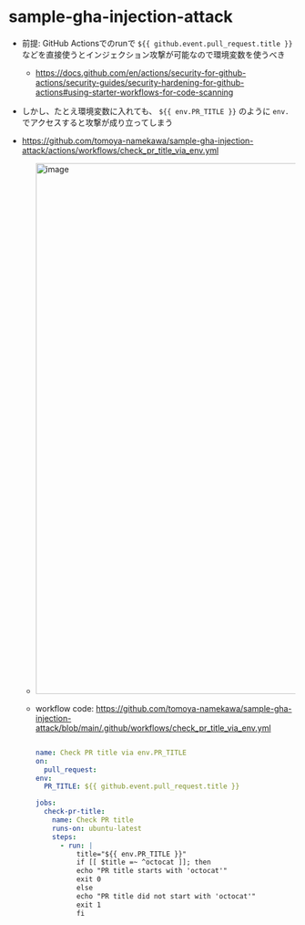 # sample-gha-injection-attack
- 前提: GitHub Actionsでのrunで `${{ github.event.pull_request.title }}` などを直接使うとインジェクション攻撃が可能なので環境変数を使うべき
  - https://docs.github.com/en/actions/security-for-github-actions/security-guides/security-hardening-for-github-actions#using-starter-workflows-for-code-scanning

- しかし、たとえ環境変数に入れても、 `${{ env.PR_TITLE }}` のように `env.`でアクセスすると攻撃が成り立ってしまう

- https://github.com/tomoya-namekawa/sample-gha-injection-attack/actions/workflows/check_pr_title_via_env.yml
  - <img width="931" alt="image" src="https://github.com/user-attachments/assets/0d426e81-cd8b-4ebb-a8e7-867f8b801f23" />

  - workflow code: https://github.com/tomoya-namekawa/sample-gha-injection-attack/blob/main/.github/workflows/check_pr_title_via_env.yml
    ```yml
    
    name: Check PR title via env.PR_TITLE
    on:
      pull_request:
    env:
      PR_TITLE: ${{ github.event.pull_request.title }}
    
    jobs:
      check-pr-title:
        name: Check PR title
        runs-on: ubuntu-latest
        steps:
          - run: |
              title="${{ env.PR_TITLE }}"
              if [[ $title =~ ^octocat ]]; then
              echo "PR title starts with 'octocat'"
              exit 0
              else
              echo "PR title did not start with 'octocat'"
              exit 1
              fi
    ```
